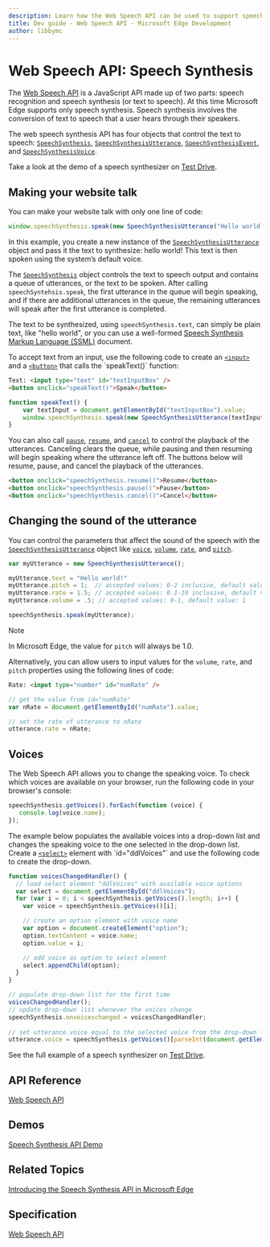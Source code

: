 ```yaml
---
description: Learn how the Web Speech API can be used to support speech synthesis within Edge.
title: Dev guide - Web Speech API - Microsoft Edge Development
author: libbymc
---
```


# Web Speech API: Speech Synthesis

The [Web Speech API](https://dvcs.w3.org/hg/speech-api/raw-file/tip/speechapi.html) is a JavaScript API made up of two parts: speech recognition and speech synthesis (or text to speech). At this time Microsoft Edge supports only speech synthesis. Speech synthesis involves the conversion of text to speech that a user hears through their speakers. 

The web speech synthesis API has four objects that control the text to speech: [`SpeechSynthesis`](https://msdn.microsoft.com/en-us/library/mt718509(v=vs.85).aspx), [`SpeechSynthesisUtterance`](https://msdn.microsoft.com/en-us/library/mt718742(v=vs.85).aspx), [`SpeechSynthesisEvent`](https://msdn.microsoft.com/en-us/library/mt718846(v=vs.85).aspx), and [`SpeechSynthesisVoice`](https://msdn.microsoft.com/en-us/library/mt718851(v=vs.85).aspx).

Take a look at the demo of a speech synthesizer on [Test Drive](https://developer.microsoft.com/en-us/microsoft-edge/testdrive/demos/speechsynthesis/). 

## Making your website talk

You can make your website talk with only one line of code:

```js
window.speechSynthesis.speak(new SpeechSynthesisUtterance("Hello world!"));
```

In this example, you create a new instance of the [`SpeechSynthesisUtterance`](https://msdn.microsoft.com/en-us/library/mt718742(v=vs.85).aspx) object and pass it the text to synthesize: hello world! This text is then spoken using the system’s default voice. 

The [`SpeechSynthesis`](https://msdn.microsoft.com/en-us/library/mt718509(v=vs.85).aspx) object controls the text to speech output and contains a queue of utterances, or the text to be spoken. After calling `speechSyntehsis.speak`, the first utterance in the queue will begin speaking, and if there are additional utterances in the queue, the remaining utterances will speak after the first utterance is completed.  

The text to be synthesized, using `speechSynthesis.text`, can simply be plain text, like "hello world", or you can use a well-formed [Speech Synthesis Markup Language (SSML)](http://www.w3.org/TR/speech-synthesis/) document.

To accept text from an input, use the following code to create an [`<input>`](https://msdn.microsoft.com/en-us/library/ms535260(v=vs.85).aspx) and a [`<button>`](https://msdn.microsoft.com/en-us/library/ms535211(v=vs.85).aspx) that calls the `speakText()` function:

```html
Text: <input type="text" id="textInputBox" />
<button onclick="speakText()">Speak</button>
```

```js
function speakText() {
    var textInput = document.getElementById("textInputBox").value;
    window.speechSynthesis.speak(new SpeechSynthesisUtterance(textInput));
}
```

You can also call [`pause`](https://msdn.microsoft.com/en-us/library/mt718510(v=vs.85).aspx), [`resume`](https://msdn.microsoft.com/en-us/library/mt718513(v=vs.85).aspx), and [`cancel`](https://msdn.microsoft.com/en-us/library/mt718507(v=vs.85).aspx) to control the playback of the utterances. Canceling clears the queue, while pausing and then resuming will begin speaking where the utterance left off. The buttons below will resume, pause, and cancel the playback of the utterances. 

```html
<button onclick="speechSynthesis.resume()">Resume</button>
<button onclick="speechSynthesis.pause()">Pause</button>
<button onclick="speechSynthesis.cancel()">Cancel</button>
```


## Changing the sound of the utterance

You can control the parameters that affect the sound of the speech with the [`SpeechSynthesisUtterance`](https://msdn.microsoft.com/en-us/library/mt718742(v=vs.85).aspx) object like [`voice`](https://msdn.microsoft.com/en-us/library/mt718761(v=vs.85).aspx), [`volume`](https://msdn.microsoft.com/en-us/library/mt718764(v=vs.85).aspx), [`rate`](https://msdn.microsoft.com/en-us/library/mt718757(v=vs.85).aspx), and [`pitch`](https://msdn.microsoft.com/en-us/library/mt718756(v=vs.85).aspx).  

```js 
var myUtterance = new SpeechSynthesisUtterance();

myUtterance.text = "Hello world!"
myUtterance.pitch = 1;  // accepted values: 0-2 inclusive, default value: 1
myUtterance.rate = 1.5; // accepted values: 0.1-10 inclusive, default value: 1
myUtterance.volume = .5; // accepted values: 0-1, default value: 1

speechSynthesis.speak(myUtterance);
```

> [!NOTE]
> In Microsoft Edge, the value for `pitch` will always be 1.0. 


Alternatively, you can allow users to input values for the `volume`, `rate`, and `pitch` properties using the following lines of code:

```html
Rate: <input type="number" id="numRate" />
```

```js
// get the value from id="numRate"
var nRate = document.getElementById("numRate").value;

// set the rate of utterance to nRate
utterance.rate = nRate;
```

## Voices  

The Web Speech API allows you to change the speaking voice. To check which voices are available on your browser, run the following code in your browser's console:

```js
speechSynthesis.getVoices().forEach(function (voice) {
   console.log(voice.name);
});
```

The example below populates the available voices into a drop-down list and changes the speaking voice to the one selected in the drop-down list. Create a [`<select>`](https://msdn.microsoft.com/en-us/library/ms535893(v=vs.85).aspx) element with `id="ddlVoices"` and use the following code to create the drop-down. 

```js
function voicesChangedHandler() {
  // load select element "ddlVoices" with available voice options
  var select = document.getElementById("ddlVoices");
  for (var i = 0; i < speechSynthesis.getVoices().length; i++) {
    var voice = speechSynthesis.getVoices()[i];

    // create an option element with voice name
    var option = document.createElement("option");
    option.textContent = voice.name;
    option.value = i;

    // add voice as option to select element
    select.appendChild(option);
  }
}

// populate drop-down list for the first time
voicesChangedHandler();
// update drop-down list whenever the voices change 
speechSynthesis.onvoiceschanged = voicesChangedHandler;
        
// set utterance.voice equal to the selected voice from the drop-down list
utterance.voice = speechSynthesis.getVoices()[parseInt(document.getElementById("ddlVoices").value)];
```

See the full example of a speech synthesizer on [Test Drive](https://developer.microsoft.com/en-us/microsoft-edge/testdrive/demos/speechsynthesis/). 



## API Reference

[Web Speech API](https://msdn.microsoft.com/en-us/library/mt703368(v=vs.85).aspx)

## Demos
[Speech Synthesis API Demo](https://developer.microsoft.com/en-us/microsoft-edge/testdrive/demos/speechsynthesis/)

## Related Topics
[Introducing the Speech Synthesis API in Microsoft Edge](https://blogs.windows.com/msedgedev/2016/06/01/introducing-speech-synthesis-api/)

## Specification

[Web Speech API](https://dvcs.w3.org/hg/speech-api/raw-file/tip/webspeechapi.html)
